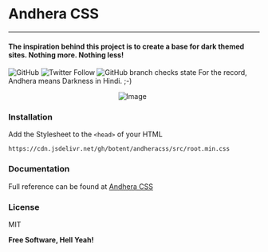 # Andhera CSS
----

#### The inspiration behind this project is to create a base for dark themed sites. Nothing more. Nothing less! 
![GitHub](https://img.shields.io/github/license/botent/andhera-css?style=for-the-badge) ![Twitter Follow](https://img.shields.io/twitter/follow/KumarPeri?logo=twitter&style=for-the-badge) ![GitHub branch checks state](https://img.shields.io/github/checks-status/botent/andhera-css/master?style=for-the-badge)
For the record, Andhera means Darkness in Hindi. ;-)


&nbsp; &nbsp;  &nbsp;  &nbsp;  &nbsp;  &nbsp;  &nbsp;  &nbsp;  &nbsp;  &nbsp;  &nbsp;  &nbsp;  &nbsp;  &nbsp;  &nbsp;  &nbsp;  &nbsp;  &nbsp;  &nbsp;  &nbsp;  &nbsp;  &nbsp;  &nbsp;  &nbsp;  &nbsp;  &nbsp;  &nbsp;  &nbsp;     ![Image](https://media.giphy.com/media/8pSuxZ0GOW91e/giphy.gif)

### Installation

Add the Stylesheet to the ```<head>``` of your HTML
```
https://cdn.jsdelivr.net/gh/botent/andheracss/src/root.min.css
```

### Documentation

Full reference can be found at [Andhera CSS](https://github.io)

### License

MIT

**Free Software, Hell Yeah!**